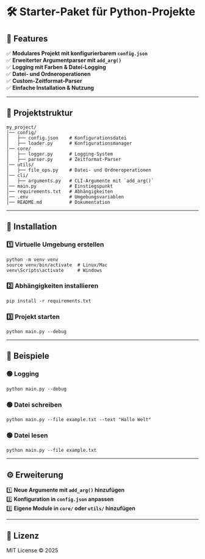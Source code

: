 # 🛠 Starter-Paket für Python-Projekte

## 📌 Features
✅ **Modulares Projekt mit konfigurierbarem `config.json`**  
✅ **Erweiterter Argumentparser mit `add_arg()`**  
✅ **Logging mit Farben & Datei-Logging**  
✅ **Datei- und Ordneroperationen**  
✅ **Custom-Zeitformat-Parser**  
✅ **Einfache Installation & Nutzung**  

---

## 📂 **Projektstruktur**
```
my_project/
│── config/
│   ├── config.json    # Konfigurationsdatei
│   ├── loader.py      # Konfigurationsmanager
│── core/
│   ├── logger.py      # Logging-System
│   ├── parser.py      # Zeitformat-Parser
│── utils/
│   ├── file_ops.py    # Datei- und Ordneroperationen
│── cli/
│   ├── arguments.py   # CLI-Argumente mit `add_arg()`
│── main.py            # Einstiegspunkt
│── requirements.txt   # Abhängigkeiten
│── .env               # Umgebungsvariablen
│── README.md          # Dokumentation
```

---

## 🚀 **Installation**
### 1️⃣ **Virtuelle Umgebung erstellen**
```
python -m venv venv
source venv/bin/activate  # Linux/Mac
venv\Scripts\activate     # Windows
```

### 2️⃣ **Abhängigkeiten installieren**
```
pip install -r requirements.txt
```

### 3️⃣ **Projekt starten**
```
python main.py --debug
```

---

## 🔧 **Beispiele**
### 🟢 **Logging**
```
python main.py --debug
```

### 🟢 **Datei schreiben**
```
python main.py --file example.txt --text "Hallo Welt"
```

### 🟢 **Datei lesen**
```
python main.py --file example.txt
```

---

## ⚙ **Erweiterung**
1️⃣ **Neue Argumente mit `add_arg()` hinzufügen**  
2️⃣ **Konfiguration in `config.json` anpassen**  
3️⃣ **Eigene Module in `core/` oder `utils/` hinzufügen**  

---

## 📜 **Lizenz**
MIT License © 2025
